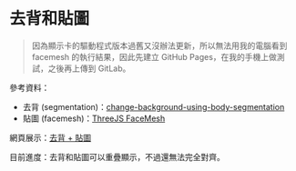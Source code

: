 # 去背和貼圖

> 因為顯示卡的驅動程式版本過舊又沒辦法更新，所以無法用我的電腦看到 facemesh 的執行結果，因此先建立 GitHub Pages，在我的手機上做測試，之後再上傳到 GitLab。

參考資料：

* 去背 (segmentation)：[change-background-using-body-segmentation](https://github.com/selvam85/change-background-using-body-segmentation)
* 貼圖 (facemesh)：[ThreeJS FaceMesh](https://hiukim.github.io/mind-ar-js-doc/more-examples/threejs-face-facemesh)

網頁展示：[去背 + 貼圖](https://tzuhanchen.github.io/facemesh-test)

目前進度：去背和貼圖可以重疊顯示，不過還無法完全對齊。